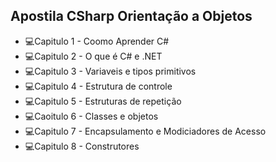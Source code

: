 ## Apostila CSharp Orientação a Objetos
- 💻Capitulo 1 - Coomo Aprender C#
- 💻Capitulo 2 - O que é C# e .NET
- 💻Capitulo 3 - Variaveis e tipos primitivos
- 💻Capitulo 4 - Estrutura de controle
- 💻Capitulo 5 - Estruturas de repetição
- 💻Caoitulo 6 - Classes e objetos
- 💻Capitulo 7 - Encapsulamento e Modiciadores de Acesso
- 💻Capitulo 8 - Construtores
